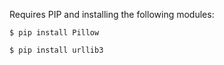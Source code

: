 Requires PIP and installing the following modules:

`$ pip install Pillow`  

`$ pip install urllib3`  
